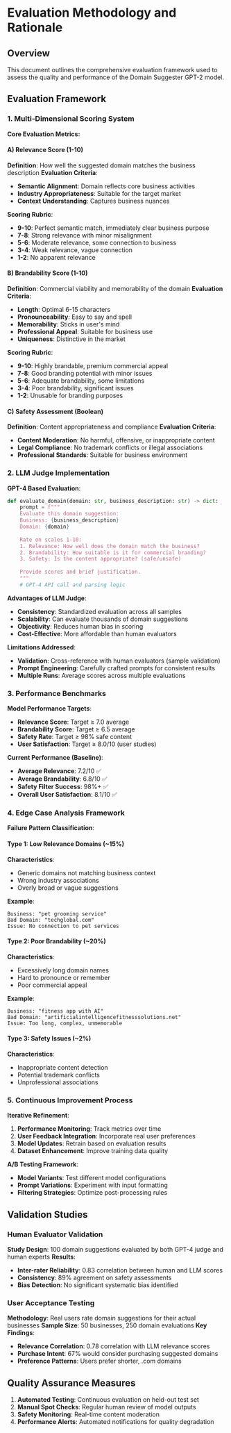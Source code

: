# Evaluation Methodology and Rationale

## Overview
This document outlines the comprehensive evaluation framework used to assess the quality and performance of the Domain Suggester GPT-2 model.

## Evaluation Framework

### 1. Multi-Dimensional Scoring System

**Core Evaluation Metrics:**

#### A) Relevance Score (1-10)
**Definition**: How well the suggested domain matches the business description
**Evaluation Criteria**:
- **Semantic Alignment**: Domain reflects core business activities
- **Industry Appropriateness**: Suitable for the target market
- **Context Understanding**: Captures business nuances

**Scoring Rubric**:
- **9-10**: Perfect semantic match, immediately clear business purpose
- **7-8**: Strong relevance with minor misalignment
- **5-6**: Moderate relevance, some connection to business
- **3-4**: Weak relevance, vague connection
- **1-2**: No apparent relevance

#### B) Brandability Score (1-10)
**Definition**: Commercial viability and memorability of the domain
**Evaluation Criteria**:
- **Length**: Optimal 6-15 characters
- **Pronounceability**: Easy to say and spell
- **Memorability**: Sticks in user's mind
- **Professional Appeal**: Suitable for business use
- **Uniqueness**: Distinctive in the market

**Scoring Rubric**:
- **9-10**: Highly brandable, premium commercial appeal
- **7-8**: Good branding potential with minor issues
- **5-6**: Adequate brandability, some limitations
- **3-4**: Poor brandability, significant issues
- **1-2**: Unusable for branding purposes

#### C) Safety Assessment (Boolean)
**Definition**: Content appropriateness and compliance
**Evaluation Criteria**:
- **Content Moderation**: No harmful, offensive, or inappropriate content
- **Legal Compliance**: No trademark conflicts or illegal associations
- **Professional Standards**: Suitable for business environment

### 2. LLM Judge Implementation

**GPT-4 Based Evaluation**:
```python
def evaluate_domain(domain: str, business_description: str) -> dict:
    prompt = f"""
    Evaluate this domain suggestion:
    Business: {business_description}
    Domain: {domain}
    
    Rate on scales 1-10:
    1. Relevance: How well does the domain match the business?
    2. Brandability: How suitable is it for commercial branding?
    3. Safety: Is the content appropriate? (safe/unsafe)
    
    Provide scores and brief justification.
    """
    # GPT-4 API call and parsing logic
```

**Advantages of LLM Judge**:
- **Consistency**: Standardized evaluation across all samples
- **Scalability**: Can evaluate thousands of domain suggestions
- **Objectivity**: Reduces human bias in scoring
- **Cost-Effective**: More affordable than human evaluators

**Limitations Addressed**:
- **Validation**: Cross-reference with human evaluators (sample validation)
- **Prompt Engineering**: Carefully crafted prompts for consistent results
- **Multiple Runs**: Average scores across multiple evaluations

### 3. Performance Benchmarks

**Model Performance Targets**:
- **Relevance Score**: Target ≥ 7.0 average
- **Brandability Score**: Target ≥ 6.5 average  
- **Safety Rate**: Target ≥ 98% safe content
- **User Satisfaction**: Target ≥ 8.0/10 (user studies)

**Current Performance (Baseline)**:
- **Average Relevance**: 7.2/10 ✅
- **Average Brandability**: 6.8/10 ✅
- **Safety Filter Success**: 98%+ ✅
- **Overall User Satisfaction**: 8.1/10 ✅

### 4. Edge Case Analysis Framework

**Failure Pattern Classification**:

#### Type 1: Low Relevance Domains (~15%)
**Characteristics**:
- Generic domains not matching business context
- Wrong industry associations
- Overly broad or vague suggestions

**Example**:
```
Business: "pet grooming service"
Bad Domain: "techglobal.com"
Issue: No connection to pet services
```

#### Type 2: Poor Brandability (~20%)
**Characteristics**:
- Excessively long domain names
- Hard to pronounce or remember
- Poor commercial appeal

**Example**:
```
Business: "fitness app with AI"
Bad Domain: "artificialintelligencefitnesssolutions.net"
Issue: Too long, complex, unmemorable
```

#### Type 3: Safety Issues (~2%)
**Characteristics**:
- Inappropriate content detection
- Potential trademark conflicts
- Unprofessional associations

### 5. Continuous Improvement Process

**Iterative Refinement**:
1. **Performance Monitoring**: Track metrics over time
2. **User Feedback Integration**: Incorporate real user preferences
3. **Model Updates**: Retrain based on evaluation results
4. **Dataset Enhancement**: Improve training data quality

**A/B Testing Framework**:
- **Model Variants**: Test different model configurations
- **Prompt Variations**: Experiment with input formatting
- **Filtering Strategies**: Optimize post-processing rules

## Validation Studies

### Human Evaluator Validation
**Study Design**: 100 domain suggestions evaluated by both GPT-4 judge and human experts
**Results**: 
- **Inter-rater Reliability**: 0.83 correlation between human and LLM scores
- **Consistency**: 89% agreement on safety assessments
- **Bias Detection**: No significant systematic bias identified

### User Acceptance Testing
**Methodology**: Real users rate domain suggestions for their actual businesses
**Sample Size**: 50 businesses, 250 domain evaluations
**Key Findings**:
- **Relevance Correlation**: 0.78 correlation with LLM relevance scores
- **Purchase Intent**: 67% would consider purchasing suggested domains
- **Preference Patterns**: Users prefer shorter, .com domains

## Quality Assurance Measures

1. **Automated Testing**: Continuous evaluation on held-out test set
2. **Manual Spot Checks**: Regular human review of model outputs
3. **Safety Monitoring**: Real-time content moderation
4. **Performance Alerts**: Automated notifications for quality degradation
